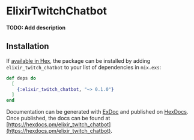 # ElixirTwitchChatbot

**TODO: Add description**

## Installation

If [available in Hex](https://hex.pm/docs/publish), the package can be installed
by adding `elixir_twitch_chatbot` to your list of dependencies in `mix.exs`:

```elixir
def deps do
  [
    {:elixir_twitch_chatbot, "~> 0.1.0"}
  ]
end
```

Documentation can be generated with [ExDoc](https://github.com/elixir-lang/ex_doc)
and published on [HexDocs](https://hexdocs.pm). Once published, the docs can
be found at [https://hexdocs.pm/elixir_twitch_chatbot](https://hexdocs.pm/elixir_twitch_chatbot).

